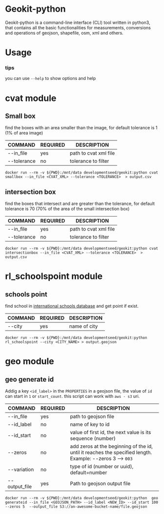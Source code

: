 # Geokit-python

Geokit-python is a command-line interface (CLI) tool written in python3, that contains all the basic functionalities for measurements, conversions and operations of geojson, shapefile, osm, xml and others.

# Usage

### tips

you can use `--help` to show options and help

# cvat module

## Small box

find the boxes with an area smaller than the image, for default tolerance is 1 (1% of area image)

| COMMAND     | REQUIRED | DESCRIPTION           |
| ----------- | -------- | --------------------- |
| --in_file   | yes      | path to cvat xml file |
| --tolerance | no       | tolerance to filter   |

```
docker run --rm -v ${PWD}:/mnt/data developmentseed/geokit:python cvat smallbox --in_file <CVAT_XML> --tolerance <TOLERANCE>  > output.csv
```

## intersection box

find the boxes that intersect and are greater than the tolerance, for default tolerance is 70 (70% of the area of the small intersection box)

| COMMAND     | REQUIRED | DESCRIPTION           |
| ----------- | -------- | --------------------- |
| --in_file   | yes      | path to cvat xml file |
| --tolerance | no       | tolerance to filter   |

```
docker run --rm -v ${PWD}:/mnt/data developmentseed/geokit:python cvat intersectionbox --in_file <CVAT_XML> --tolerance <TOLERANCE>  > output.csv
```

# rl_schoolspoint module

## schools point

find school in [international schools database](https://www.international-schools-database.com) and get point if exist.

| COMMAND | REQUIRED | DESCRIPTION  |
| ------- | -------- | ------------ |
| --city  | yes      | name of city |

```
docker run --rm -v ${PWD}:/mnt/data developmentseed/geokit:python  rl_schoolspoint --city <CITY_NAME> > output.geojson
```

# geo module

## geo generate id

Addig a key `<id_label>` in the `PROPERTIES` in a geojson file, the value of `id` can start in `1` or `start_count`.
this script can work with `aws - s3` uri.

| COMMAND       | REQUIRED | DESCRIPTION                                                                                               |
| ------------- | -------- | --------------------------------------------------------------------------------------------------------- |
| --in_file     | yes      | path to geojson file                                                                                      |
| --id_label    | no       | name of key to id                                                                                         |
| --id_start    | no       | value of first id, the next value is its sequence (number)                                                |
| --zeros       | no       | add zeros at the beginning of the id, until it reaches the specified length. Example: --zeros 3 --> `003` |
| --variation   | no       | type of id (number or uuid), default=number                                                               |
| --output_file | yes      | Path to geojson output file                                                                               |

```
docker run --rm -v ${PWD}:/mnt/data developmentseed/geokit:python  geo generateid --in_file <GEOJSON_PATH> --id_label <NEW_ID> --id_start 100 --zeros 5  --output_file S3://an-awesome-bucket-name/file.geojson
```
